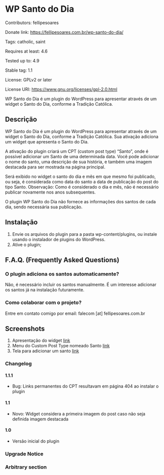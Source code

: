 # WP Santo do Dia

Contributors: fellipesoares

Donate link: https://fellipesoares.com.br/wp-santo-do-dia/

Tags: catholic, saint

Requires at least: 4.6

Tested up to: 4.9

Stable tag: 1.1

License: GPLv2 or later

License URI: https://www.gnu.org/licenses/gpl-2.0.html

WP Santo do Dia é um plugin do WordPress para apresentar através de um widget o Santo do Dia, conforme a Tradição Católica.

## Descrição

WP Santo do Dia é um plugin do WordPress para apresentar através de um widget o Santo do Dia, conforme a Tradição Católica. Sua ativação adiciona um widget que apresenta o Santo do Dia.

A ativação do plugin criará um CPT (custom post type) “Santo”, onde é possível adicionar um Santo de uma determinada data. Você pode adicionar o nome do santo, uma descrição de sua história, e também uma imagem destacada para ser mostrada na página principal.

Será exibido no widget o santo do dia e mês em que mesmo foi publicado, ou seja, é considerada como data do santo a data de publicação do post do tipo Santo. Observação: Como é considerado o dia e mês, não é necessário publicar novamente nos anos subsequentes.

O plugin WP Santo do Dia não fornece as informações dos santos de cada dia, sendo necessária sua publicação.

## Instalação

1. Envie os arquivos do plugin para a pasta wp-content/plugins, ou instale usando o instalador de plugins do WordPress.
2. Ative o plugin;

## F.A.Q. (Frequently Asked Questions)

### O plugin adiciona os santos automaticamente?

Não, é necessário incluir os santos manualmente. É um interesse adicionar os santos já na instalação futuramente.

### Como colaborar com o projeto?

Entre em contato comigo por email: falecom [at] fellipesoares.com.br

## Screenshots

1. Apresentação do widget [link](https://fellipesoares.com.br/wp-content/uploads/2017/11/santododia_widget-242x300.png)
2. Menu do Custom Post Type nomeado Santo [link](https://fellipesoares.com.br/wp-content/uploads/2017/11/santo_menu.png)
3. Tela para adicionar um santo [link](https://fellipesoares.com.br/wp-content/uploads/2017/11/santo_adicionar-700x295.png)

### Changelog

#### 1.1.1
* Bug: Links permanentes do CPT resultavam em página 404 ao instalar o plugin

#### 1.1
* Novo: Widget considera a primeira imagem do post caso não seja definida imagem destacada

#### 1.0
* Versão inicial do plugin

### Upgrade Notice


### Arbitrary section
